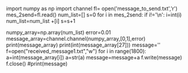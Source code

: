 import numpy as np
import channel
fl= open('message_to_send.txt','r')
mes_2send=fl.read()
num_list=[]
s=0
for i in mes_2send:
 if i!='\n':
  i=int(i)
  num_list=num_list +[i]
  s=s+1

numpy_array=np.array(num_list)
error=0.01
message_array=channel.channel(numpy_array,[0,1],error)
print(message_array)
print(int(message_array[27]))
message=''
f=open("received_message1.txt","w")
for i in range(1800):
 a=int(message_array[i])
 a=str(a)
 message=message+a
f.write(message)
f.close()
#print(message)
